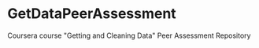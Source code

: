 GetDataPeerAssessment
=====================

Coursera course "Getting and Cleaning Data" Peer Assessment Repository
